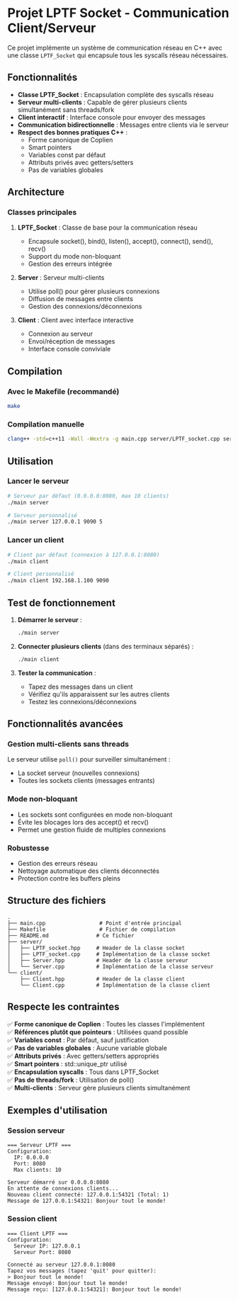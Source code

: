 # Projet LPTF Socket - Communication Client/Serveur

Ce projet implémente un système de communication réseau en C++ avec une classe `LPTF_Socket` qui encapsule tous les syscalls réseau nécessaires.

## Fonctionnalités

- **Classe LPTF_Socket** : Encapsulation complète des syscalls réseau
- **Serveur multi-clients** : Capable de gérer plusieurs clients simultanément sans threads/fork
- **Client interactif** : Interface console pour envoyer des messages
- **Communication bidirectionnelle** : Messages entre clients via le serveur
- **Respect des bonnes pratiques C++** :
  - Forme canonique de Coplien
  - Smart pointers
  - Variables const par défaut
  - Attributs privés avec getters/setters
  - Pas de variables globales

## Architecture

### Classes principales

1. **LPTF_Socket** : Classe de base pour la communication réseau
   - Encapsule socket(), bind(), listen(), accept(), connect(), send(), recv()
   - Support du mode non-bloquant
   - Gestion des erreurs intégrée

2. **Server** : Serveur multi-clients
   - Utilise poll() pour gérer plusieurs connexions
   - Diffusion de messages entre clients
   - Gestion des connexions/déconnexions

3. **Client** : Client avec interface interactive
   - Connexion au serveur
   - Envoi/réception de messages
   - Interface console conviviale

## Compilation

### Avec le Makefile (recommandé)
```bash
make
```

### Compilation manuelle
```bash
clang++ -std=c++11 -Wall -Wextra -g main.cpp server/LPTF_socket.cpp server/Server.cpp client/Client.cpp -o main
```

## Utilisation

### Lancer le serveur
```bash
# Serveur par défaut (0.0.0.0:8080, max 10 clients)
./main server

# Serveur personnalisé
./main server 127.0.0.1 9090 5
```

### Lancer un client
```bash
# Client par défaut (connexion à 127.0.0.1:8080)
./main client

# Client personnalisé
./main client 192.168.1.100 9090
```

## Test de fonctionnement

1. **Démarrer le serveur** :
   ```bash
   ./main server
   ```

2. **Connecter plusieurs clients** (dans des terminaux séparés) :
   ```bash
   ./main client
   ```

3. **Tester la communication** :
   - Tapez des messages dans un client
   - Vérifiez qu'ils apparaissent sur les autres clients
   - Testez les connexions/déconnexions

## Fonctionnalités avancées

### Gestion multi-clients sans threads
Le serveur utilise `poll()` pour surveiller simultanément :
- La socket serveur (nouvelles connexions)
- Toutes les sockets clients (messages entrants)

### Mode non-bloquant
- Les sockets sont configurées en mode non-bloquant
- Évite les blocages lors des accept() et recv()
- Permet une gestion fluide de multiples connexions

### Robustesse
- Gestion des erreurs réseau
- Nettoyage automatique des clients déconnectés
- Protection contre les buffers pleins

## Structure des fichiers

```
.
├── main.cpp                 # Point d'entrée principal
├── Makefile                 # Fichier de compilation
├── README.md               # Ce fichier
├── server/
│   ├── LPTF_socket.hpp     # Header de la classe socket
│   ├── LPTF_socket.cpp     # Implémentation de la classe socket
│   ├── Server.hpp          # Header de la classe serveur
│   └── Server.cpp          # Implémentation de la classe serveur
└── client/
    ├── Client.hpp          # Header de la classe client
    └── Client.cpp          # Implémentation de la classe client
```

## Respecte les contraintes

✅ **Forme canonique de Coplien** : Toutes les classes l'implémentent  
✅ **Références plutôt que pointeurs** : Utilisées quand possible  
✅ **Variables const** : Par défaut, sauf justification  
✅ **Pas de variables globales** : Aucune variable globale  
✅ **Attributs privés** : Avec getters/setters appropriés  
✅ **Smart pointers** : std::unique_ptr utilisé  
✅ **Encapsulation syscalls** : Tous dans LPTF_Socket  
✅ **Pas de threads/fork** : Utilisation de poll()  
✅ **Multi-clients** : Serveur gère plusieurs clients simultanément

## Exemples d'utilisation

### Session serveur
```
=== Serveur LPTF ===
Configuration:
  IP: 0.0.0.0
  Port: 8080
  Max clients: 10

Serveur démarré sur 0.0.0.0:8080
En attente de connexions clients...
Nouveau client connecté: 127.0.0.1:54321 (Total: 1)
Message de 127.0.0.1:54321: Bonjour tout le monde!
```

### Session client
```
=== Client LPTF ===
Configuration:
  Serveur IP: 127.0.0.1
  Serveur Port: 8080

Connecté au serveur 127.0.0.1:8080
Tapez vos messages (tapez 'quit' pour quitter):
> Bonjour tout le monde!
Message envoyé: Bonjour tout le monde!
Message reçu: [127.0.0.1:54321]: Bonjour tout le monde!
```

